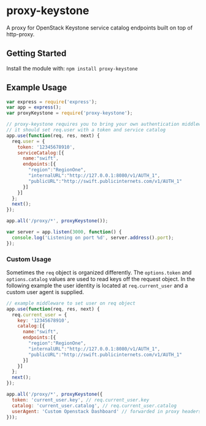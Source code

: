 # proxy-keystone

A proxy for OpenStack Keystone service catalog endpoints built on top of http-proxy.

## Getting Started

Install the module with: `npm install proxy-keystone`

## Example Usage

```javascript
var express = require('express');
var app = express();
var proxyKeystone = require('proxy-keystone');

// proxy-keystone requires you to bring your own authentication middleware
// it should set req.user with a token and service catalog
app.use(function(req, res, next) {
  req.user = {
    token: '12345678910',
    serviceCatalog:[{
      name:"swift",
      endpoints:[{
        "region":"RegionOne",
        "internalURL":"http://127.0.0.1:8080/v1/AUTH_1",
        "publicURL":"http://swift.publicinternets.com/v1/AUTH_1"
      }]
    }]
  };
  next();
});

app.all('/proxy/*', proxyKeystone());

var server = app.listen(3000, function() {
  console.log('Listening on port %d', server.address().port);
});
```

### Custom Usage

Sometimes the `req` object is organized differently. The `options.token` and `options.catalog` values are used to read keys off the request object. In the following example the user identity is located at `req.current_user` and a custom user agent is supplied.

```javascript
// example middleware to set user on req object
app.use(function(req, res, next) {
  req.current_user = {
    key: '12345678910',
    catalog:[{
      name:"swift",
      endpoints:[{
        "region":"RegionOne",
        "internalURL":"http://127.0.0.1:8080/v1/AUTH_1",
        "publicURL":"http://swift.publicinternets.com/v1/AUTH_1"
      }]
    }]
  };
  next();
});

app.all('/proxy/*', proxyKeystone({
  token: 'current_user.key', // req.current_user.key
  catalog: 'current_user.catalog', // req.current_user.catalog
  userAgent: 'Custom Openstack Dashboard' // forwarded in proxy headers
}));
```
